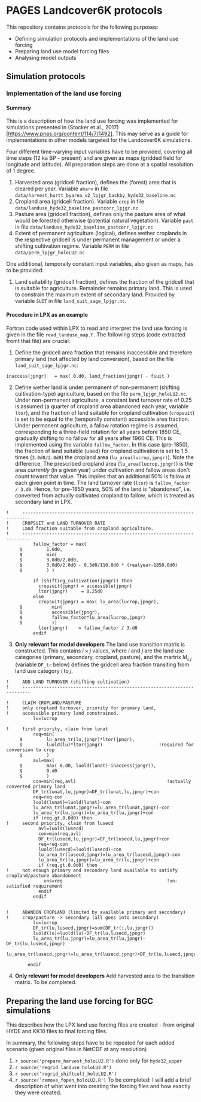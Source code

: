 # PAGES Landcover6K protocols

This repository contains protocols for the following purposes:

- Defining simulation protocols and implementations of the land use forcing
- Preparing land use model forcing files
- Analysing model outputs

## Simulation protocols

### Implementation of the land use forcing

#### Summary

This is a description of how the land use forcing was implemented for simulations presented in (Stocker et al., 2017)[https://www.pnas.org/content/114/7/1492]. This may serve as a guide for implementations in other models targeted for the Landcover6K simulations.

Four different time-varying input variables have to be provided, covering all time steps (12 ka BP - present) and are given as maps (gridded field for longitude and latitude). All preparation steps are done at a spatial resolution of 1 degree.

1. Harvested area (gridcell fraction), defines the (forest) area that is cleared per year. Variable `aharv` in file `data/harvest_hurtt_byarea_v2_lpjgr_backby_hyde32_baseline.nc`
2. Cropland area (gridcell fraction). Variable `crop` in file `data/landuse_hyde32_baseline_pastcorr_lpjgr.nc`
3. Pasture area (gridcell fraction), defines only the pasture area of what would be forested otherwise (potential natural vegetation). Variable `past` in file `data/landuse_hyde32_baseline_pastcorr_lpjgr.nc`
4. Extent of permanent agriculture (logical), defines wether croplands in the respective gridcell is under permanent management or under a shifting cultivation regime. Variable `PERM` in file `data/perm_lpjgr_holoLU2.nc`

<!-- 4. Cropland turnover rate (fraction/year), defines the extent of cropland abandoned and re-claimed from non-agricultural land each year.
5. crop_suit ???
 -->

One additional, temporally constant input variables, also given as maps, has to be provided:

1. Land suitability (gridcell fraction), defines the fraction of the gridcell that is suitable for agriculture. Remainder remains primary land. This is used to constrain the maximum extent of secondary land. Provided by variable `SUIT` in file `land_suit_sage_lpjgr.nc`.


#### Procedure in LPX as an example

Fortran code used within LPX to read and interpret the land use forcing is given in the file `read_landuse_map.F`. The following steps (code extracted fromt that file) are crucial:

1. Define the gridcell area fraction that remains inaccessible and therefore primary land (not affected by land conversion), based on the file `land_suit_sage_lpjgr.nc`:
```Fortran
inaccess(jpngr)   = max( 0.d0, land_fraction(jpngr) - fsuit )
```

2. Define wether land is under permanent of non-permanent (shifting cultivation-type) agriculture, based on the file `perm_lpjgr_holoLU2.nc`. Under non-permanent agriculture, a constant land turnover rate of 0.25 is assumed (a quarter of cropland area abandoned each year, variable `ltor`), and the fraction of land suitable for cropland cultivation (`cropsuit`) is set to be equal to the (temporally constant) accessible area fraction. Under permanent agriculture, a fallow rotation regime is assumed, corresponding to a three-field rotation for all years before 1850 CE, gradually shifting to no fallow for all years after 1960 CE. This is implemented using the variable `fallow_factor`. In this case (pre-1850), the fraction of land suitable (used) for cropland cultivation is set to 1.5 times (`3.0d0/2.0d0`) the cropland area (`lu_area(lucrop,jpngr)`). Note the difference: The prescribed cropland area (`lu_area(lucrop,jpngr)`) is the area *currently* (in a given year) under cultivation and fallow areas don't count toward that value. This implies that an additional 50% is fallow at each given point in time. The land turnover rate (`ltor`) is `fallow_factor / 3.d0`. Hence, for pre-1850 years, 50% of the land is "abandoned", i.e. converted from actually cultivated cropland to fallow, which is treated as secondary land in LPX.  
```Fortran
!     -------------------------------------------------------------------------
!     CROPSUIT and LAND TURNOVER RATE
!     Land fraction suitable from cropland agriculture. 
!     -------------------------------------------------------------------------
          fallow_factor = max(
     $         1.0d0,
     $         min(
     $         3.0d0/2.0d0,
     $         3.0d0/2.0d0 - 0.5d0/110.0d0 * (realyear-1850.0d0)
     $         ) )
          
          if (shifting_cultivation(jpngr)) then
            cropsuit(jpngr) = accessible(jpngr)
            ltor(jpngr)     = 0.25d0
          else
            cropsuit(jpngr) = max( lu_area(lucrop,jpngr),
     $           min(
     $           accessible(jpngr),
     $           fallow_factor*lu_area(lucrop,jpngr)
     $           ))
            ltor(jpngr)    = fallow_factor / 3.d0
          endif

```

3. **Only relevant for model developers** The land use transition matrix is constructed. This contains $i \times j$ values, where $i$ and $j$ are the land use categories (primary, secondary, cropland, pasture), and the martrix $M_{i,j}$ (variable `DF_tr` below) defines the gridcell area fraction transiting from land use category $i$ to $j$. 
```Fortran
!     ADD LAND TURNOVER (shifting cultivation)
!     -------------------------------------------------------------------------
          
!     CLAIM CROPLAND/PASTURE
!     only cropland turnover, priority for primary land,
!     accessible primary land constrained.
          lu=lucrop
          
!     first priority, claim from lunat
          req=min(
     $         lu_area_tr(lu,jpngr)*ltor(jpngr),
     $         luold(lu)*ltor(jpngr)                     !required for conversion to crop
     $         )
          avl=max(
     $         max( 0.d0, luold(lunat)-inaccess(jpngr)),
     $         0.d0
     $         )
          con=min(req,avl)                                  !actually converted primary land
          DF_tr(lunat,lu,jpngr)=DF_tr(lunat,lu,jpngr)+con
          req=req-con
          luold(lunat)=luold(lunat)-con
          lu_area_tr(lunat,jpngr)=lu_area_tr(lunat,jpngr)-con
          lu_area_tr(lu,jpngr)=lu_area_tr(lu,jpngr)+con
          if (req.gt.0.0d0) then
!     second priority, claim from lusecd
            avl=luold(lusecd)
            con=min(req,avl)
            DF_tr(lusecd,lu,jpngr)=DF_tr(lusecd,lu,jpngr)+con
            req=req-con
            luold(lusecd)=luold(lusecd)-con
            lu_area_tr(lusecd,jpngr)=lu_area_tr(lusecd,jpngr)-con
            lu_area_tr(lu,jpngr)=lu_area_tr(lu,jpngr)+con
            if (req.gt.0.0d0) then
!     not enough primary and secondary land available to satisfy cropland/pasture abandonment
              uns=req                                       !un-satisfied requirement
            endif
          endif
            
            
!     ABANDON CROPLAND (limited by available primary and secondary)
!     crop/pasture -> secondary (all goes into secondary)
          lu=lucrop
          DF_tr(lu,lusecd,jpngr)=sum(DF_tr(:,lu,jpngr))
          luold(lu)=luold(lu)-DF_tr(lu,lusecd,jpngr)
          lu_area_tr(lu,jpngr)=lu_area_tr(lu,jpngr)-DF_tr(lu,lusecd,jpngr)
          lu_area_tr(lusecd,jpngr)=lu_area_tr(lusecd,jpngr)+DF_tr(lu,lusecd,jpngr)
          
        endif       
```

4. **Only relevant for model developers** Add harvested area to the transition matrix. To be completed.


## Preparing the land use forcing for BGC simulations

This describes how the LPX land use forcing files are created - from original HYDE and KK10 files to final forcing files.

In summary, the following steps have to be repeated for each added scenario (given original files in NetCDF at any resolution)

1. `r source('prepare_harvest_holoLU2.R’)` done only for `hyde32_upper`
2. `r source('regrid_landuse_holoLU2.R')`
3. `r source(‘regrid_shiftcult_holoLU2.R')`
4. `r source(‘remove_fopen_holoLU2.R')` 
To be completed: I will add a brief description of what went into creating the forcing files and how exactly they were created.



<!-- ### Harvested area

Preparation of harvest data (‘prepare_harvest_holoLU2.R'):
* ‘extract_hydeslices_harvest.sh’ on Bern server: extract HYDE slices from 'harvest_hurtt_byarea_v2_historical_1500-2004_halfdeg.nc ‘ =>  harvest_hurtt_byarea_v2_halfdeg_hydeslices_tmp.nc
* ‘prepare_harvest_holoLU2.R’: project backwards in time using cropland area evolution over time from HYDE final and KK10 for each continent separately => harvest_hurtt_byarea_v2_halfdeg_backby_hyde.nc harvest_hurtt_byarea_v2_halfdeg_backby_kk10.nc

Preparation of land turnover data (‘prepare_perm_turnover_cropsuit_holoLU2.R'):
* file ‘perm_holoLU.nc’:
    * Before 1700 AD, permanent agriculture where O&H (from file 'popcat_olhick_cru_sherratt_59191.nc') suggest civilisations. 
    * After 1700 AD, permanent agriculture where LUH ('shiftcult_map_halfdeg.cdf’) does not suggest shifting cultivation and cropland>0
* file "crop_suit_holoLU2.nc”:
    * in permanent agriculture areas: "suitable fraction" is cropland area scaled by the "fallow factor" to account for fallow-rotation.
        * fallow factor: 3/2 before 1850, globally uniform, reducing to 1 by 1960.
    * in non-permanent areas: suitable fraction taken from SAGE data
* file "turnovertime_cropland_holoLU2.nc”:
    * in permanent agriculture areas: turnover time tau = 3 / ff
    * in non-permanent agriculture areas: tau = 4 yr

Preparation of KK10 landuse data:
* prepare_kk10.sh: extracted time slices using on Bern server. for each HYDE-year, extract from ‘ K11_30m_8k_merge.nc' => 'landuse_KK11_halfdeg_<YEAR>.nc'
* download slices to my mac
* prepare_fpast_fcrop.R: pasture fraction for all HYDE years => "fpast_STAGE1_hyde31_final_halfdeg.nc"
* prepare_fpast.jnl: extension in space using Ferret => "fpast_STAGE2_hyde31_final_halfdeg.nc"
* prepare_kk10.R: stack slices together, interpolate remaining slices, separate fcrop/fpast => "landuse_KK11_halfdeg_hydeslices.nc”

Preparation of fopen file:
* extracted variable fpc_grid from LPX output r0_holoLU2.cdf
* downloaded this to my machine
* ‘prepare_fopen.jnl’: average over years and sum over grasses => fopen_r0_holoLU2.nc

Regridding all files:
* regrid_landuse_holoLU2.R:
    * regridding cropland/pasture files (landuse_hyde31_final_halfdeg.cdf, landuse_KK11_halfdeg_hydeslices.nc) from halfdeg to lpjgr => (landuse_hyde31_final_lpjgr.cdf, landuse_KK11_lpjgr.nc)
    * regridding harvested area files (harvest_hurtt_byarea_v2_halfdeg_backby_hyde.nc,  harvest_hurtt_byarea_v2_halfdeg_backby_kk10.nc) => (harvest_hurtt_byarea_v2_lpjgr_backby_hyde.nc, harvest_hurtt_byarea_v2_lpjgr_backby_kk10.nc)
* regridding files for defining permanen/non-permanent, shifting cultivation, land turnover time
    * 1. regrid_suit_holoLU2.jnl: regrid SAGE suitable land fraction file to lpjgr
    * 2. regrid_perm_holoLU2.jnl: regrid permanent/non-permanent info using Ferret’s nice transformation function @nrst
    * 3. regrid_shiftcult_holoLU2.R: uses regridded permanent/non-permanent mask (perm_lpjgr_holoLU2.nc) and suitable fraction file (land_suit_sage_lpjgr.nc) to calculate “suitable fraction” and land turnover time. => shiftcultinfo_*_lpjgr_holoLU2.nc, inaccess_lpjgr_holoLU2.nc
* remove_fopen_holoLU2.R: remove open vegetation fraction from pasture => landuse_hyde31_final_pastcorr_lpjgr.cdf -->
